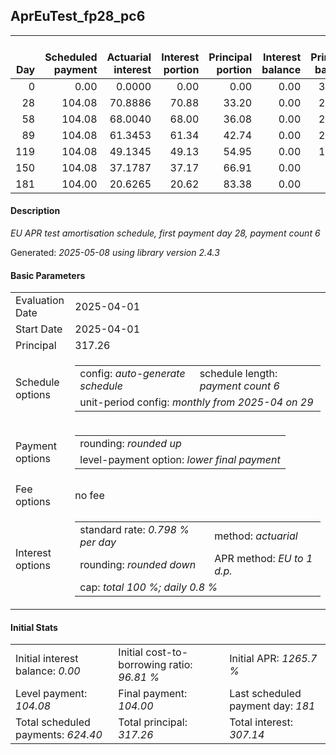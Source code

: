 <h2>AprEuTest_fp28_pc6</h2>
<table>
    <thead style="vertical-align: bottom;">
        <th style="text-align: right;">Day</th>
        <th style="text-align: right;">Scheduled payment</th>
        <th style="text-align: right;">Actuarial interest</th>
        <th style="text-align: right;">Interest portion</th>
        <th style="text-align: right;">Principal portion</th>
        <th style="text-align: right;">Interest balance</th>
        <th style="text-align: right;">Principal balance</th>
        <th style="text-align: right;">Total actuarial interest</th>
        <th style="text-align: right;">Total interest</th>
        <th style="text-align: right;">Total principal</th>
    </thead>
    <tr style="text-align: right;">
        <td class="ci00">0</td>
        <td class="ci01" style="white-space: nowrap;">0.00</td>
        <td class="ci02">0.0000</td>
        <td class="ci03">0.00</td>
        <td class="ci04">0.00</td>
        <td class="ci05">0.00</td>
        <td class="ci06">317.26</td>
        <td class="ci07">0.0000</td>
        <td class="ci08">0.00</td>
        <td class="ci09">0.00</td>
    </tr>
    <tr style="text-align: right;">
        <td class="ci00">28</td>
        <td class="ci01" style="white-space: nowrap;">104.08</td>
        <td class="ci02">70.8886</td>
        <td class="ci03">70.88</td>
        <td class="ci04">33.20</td>
        <td class="ci05">0.00</td>
        <td class="ci06">284.06</td>
        <td class="ci07">70.8886</td>
        <td class="ci08">70.88</td>
        <td class="ci09">33.20</td>
    </tr>
    <tr style="text-align: right;">
        <td class="ci00">58</td>
        <td class="ci01" style="white-space: nowrap;">104.08</td>
        <td class="ci02">68.0040</td>
        <td class="ci03">68.00</td>
        <td class="ci04">36.08</td>
        <td class="ci05">0.00</td>
        <td class="ci06">247.98</td>
        <td class="ci07">138.8925</td>
        <td class="ci08">138.88</td>
        <td class="ci09">69.28</td>
    </tr>
    <tr style="text-align: right;">
        <td class="ci00">89</td>
        <td class="ci01" style="white-space: nowrap;">104.08</td>
        <td class="ci02">61.3453</td>
        <td class="ci03">61.34</td>
        <td class="ci04">42.74</td>
        <td class="ci05">0.00</td>
        <td class="ci06">205.24</td>
        <td class="ci07">200.2378</td>
        <td class="ci08">200.22</td>
        <td class="ci09">112.02</td>
    </tr>
    <tr style="text-align: right;">
        <td class="ci00">119</td>
        <td class="ci01" style="white-space: nowrap;">104.08</td>
        <td class="ci02">49.1345</td>
        <td class="ci03">49.13</td>
        <td class="ci04">54.95</td>
        <td class="ci05">0.00</td>
        <td class="ci06">150.29</td>
        <td class="ci07">249.3723</td>
        <td class="ci08">249.35</td>
        <td class="ci09">166.97</td>
    </tr>
    <tr style="text-align: right;">
        <td class="ci00">150</td>
        <td class="ci01" style="white-space: nowrap;">104.08</td>
        <td class="ci02">37.1787</td>
        <td class="ci03">37.17</td>
        <td class="ci04">66.91</td>
        <td class="ci05">0.00</td>
        <td class="ci06">83.38</td>
        <td class="ci07">286.5510</td>
        <td class="ci08">286.52</td>
        <td class="ci09">233.88</td>
    </tr>
    <tr style="text-align: right;">
        <td class="ci00">181</td>
        <td class="ci01" style="white-space: nowrap;">104.00</td>
        <td class="ci02">20.6265</td>
        <td class="ci03">20.62</td>
        <td class="ci04">83.38</td>
        <td class="ci05">0.00</td>
        <td class="ci06">0.00</td>
        <td class="ci07">307.1776</td>
        <td class="ci08">307.14</td>
        <td class="ci09">317.26</td>
    </tr>
</table>
<h4>Description</h4>
<p><i>EU APR test amortisation schedule, first payment day 28, payment count 6</i></p>
<p>Generated: <i>2025-05-08 using library version 2.4.3</i></p>
<h4>Basic Parameters</h4>
<table>
    <tr>
        <td>Evaluation Date</td>
        <td>2025-04-01</td>
    </tr>
    <tr>
        <td>Start Date</td>
        <td>2025-04-01</td>
    </tr>
    <tr>
        <td>Principal</td>
        <td>317.26</td>
    </tr>
    <tr>
        <td>Schedule options</td>
        <td>
            <table>
                <tr>
                    <td>config: <i>auto-generate schedule</i></td>
                    <td>schedule length: <i><i>payment count</i> 6</i></td>
                </tr>
                <tr>
                    <td colspan="2" style="white-space: nowrap;">unit-period config: <i>monthly from 2025-04 on 29</i></td>
                </tr>
            </table>
        </td>
    </tr>
    <tr>
        <td>Payment options</td>
        <td>
            <table>
                <tr>
                    <td>rounding: <i>rounded up</i></td>
                </tr>
                <tr>
                    <td>level-payment option: <i>lower&nbsp;final&nbsp;payment</i></td>
                </tr>
            </table>
        </td>
    </tr>
    <tr>
        <td>Fee options</td>
        <td>no fee
        </td>
    </tr>
    <tr>
        <td>Interest options</td>
        <td>
            <table>
                <tr>
                    <td>standard rate: <i>0.798 % per day</i></td>
                    <td>method: <i>actuarial</i></td>
                </tr>
                <tr>
                    <td>rounding: <i>rounded down</i></td>
                    <td>APR method: <i>EU to 1 d.p.</i></td>
                </tr>
                <tr>
                    <td colspan="2">cap: <i>total 100 %; daily 0.8 %</td>
                </tr>
            </table>
        </td>
    </tr>
</table>
<h4>Initial Stats</h4>
<table>
    <tr>
        <td>Initial interest balance: <i>0.00</i></td>
        <td>Initial cost-to-borrowing ratio: <i>96.81 %</i></td>
        <td>Initial APR: <i>1265.7 %</i></td>
    </tr>
    <tr>
        <td>Level payment: <i>104.08</i></td>
        <td>Final payment: <i>104.00</i></td>
        <td>Last scheduled payment day: <i>181</i></td>
    </tr>
    <tr>
        <td>Total scheduled payments: <i>624.40</i></td>
        <td>Total principal: <i>317.26</i></td>
        <td>Total interest: <i>307.14</i></td>
    </tr>
</table>